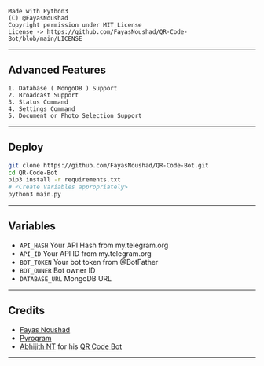 ```
Made with Python3
(C) @FayasNoushad
Copyright permission under MIT License
License -> https://github.com/FayasNoushad/QR-Code-Bot/blob/main/LICENSE
```

---

## Advanced Features

    1. Database ( MongoDB ) Support
    2. Broadcast Support
    3. Status Command
    4. Settings Command
    5. Document or Photo Selection Support

---

## Deploy

```sh
git clone https://github.com/FayasNoushad/QR-Code-Bot.git
cd QR-Code-Bot
pip3 install -r requirements.txt
# <Create Variables appropriately>
python3 main.py
```

---

## Variables

- `API_HASH` Your API Hash from my.telegram.org
- `API_ID` Your API ID from my.telegram.org
- `BOT_TOKEN` Your bot token from @BotFather
- `BOT_OWNER` Bot owner ID
- `DATABASE_URL` MongoDB URL

---

## Credits

- [Fayas Noushad](https://github.com/FayasNoushad)
- [Pyrogram](https://github.com/pyrogram/pyrogram)
- [Abhijith NT](https://github.com/AbhijithNT) for his [QR Code Bot](https://github.com/AbhijithNT/QRCode-Telegram-bot)

---
